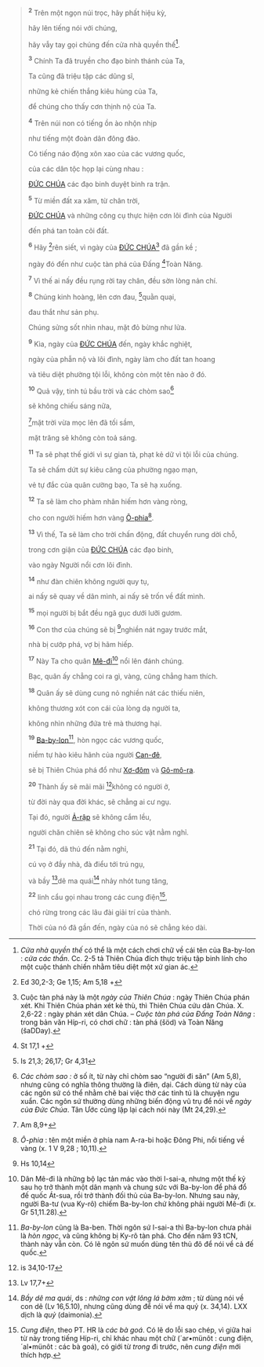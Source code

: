 > <sup><b>2</b></sup> Trên một ngọn núi trọc, hãy phất hiệu kỳ,
>
> hãy lên tiếng nói với chúng,
>
> hãy vẫy tay gọi chúng đến cửa nhà quyền thế[^4-67b010a8-02d0-4d67-9f65-7235af6d959c].
>
> <sup><b>3</b></sup> Chính Ta đã truyền cho đạo binh thánh của Ta,
>
> Ta cũng đã triệu tập các dũng sĩ,
>
> những kẻ chiến thắng kiêu hùng của Ta,
>
> để chúng cho thấy cơn thịnh nộ của Ta.
>
> <sup><b>4</b></sup> Trên núi non có tiếng ồn ào nhộn nhịp
>
> như tiếng một đoàn dân đông đảo.
>
> Có tiếng náo động xôn xao của các vương quốc,
>
> của các dân tộc họp lại cùng nhau :
>
> [ĐỨC CHÚA]() các đạo binh duyệt binh ra trận.
>
> <sup><b>5</b></sup> Từ miền đất xa xăm, từ chân trời,
>
> [ĐỨC CHÚA]() và những công cụ thực hiện cơn lôi đình của Người
>
> đến phá tan toàn cõi đất.
>
> <sup><b>6</b></sup> Hãy [^2@-67b010a8-02d0-4d67-9f65-7235af6d959c]rên siết, vì ngày của [ĐỨC CHÚA]()[^5-67b010a8-02d0-4d67-9f65-7235af6d959c] đã gần kề ;
>
> ngày đó đến như cuộc tàn phá của Đấng [^3@-67b010a8-02d0-4d67-9f65-7235af6d959c]Toàn Năng.
>
> <sup><b>7</b></sup> Vì thế ai nấy đều rụng rời tay chân, đều sờn lòng nản chí.
>
> <sup><b>8</b></sup> Chúng kinh hoàng, lên cơn đau, [^4@-67b010a8-02d0-4d67-9f65-7235af6d959c]quằn quại,
>
> đau thắt như sản phụ.
>
> Chúng sửng sốt nhìn nhau, mặt đỏ bừng như lửa.
>
> <sup><b>9</b></sup> Kìa, ngày của [ĐỨC CHÚA]() đến, ngày khắc nghiệt,
>
> ngày của phẫn nộ và lôi đình, ngày làm cho đất tan hoang
>
> và tiêu diệt phường tội lỗi, không còn một tên nào ở đó.
>
> <sup><b>10</b></sup> Quả vậy, tinh tú bầu trời và các chòm sao[^6-67b010a8-02d0-4d67-9f65-7235af6d959c]
>
> sẽ không chiếu sáng nữa,
>
> [^5@-67b010a8-02d0-4d67-9f65-7235af6d959c]mặt trời vừa mọc lên đã tối sầm,
>
> mặt trăng sẽ không còn toả sáng.
>
> <sup><b>11</b></sup> Ta sẽ phạt thế giới vì sự gian tà, phạt kẻ dữ vì tội lỗi của chúng.
>
> Ta sẽ chấm dứt sự kiêu căng của phường ngạo mạn,
>
> vẻ tự đắc của quân cường bạo, Ta sẽ hạ xuống.
>
> <sup><b>12</b></sup> Ta sẽ làm cho phàm nhân hiếm hơn vàng ròng,
>
> cho con người hiếm hơn vàng [Ô-phia]()[^7-67b010a8-02d0-4d67-9f65-7235af6d959c].
>
> <sup><b>13</b></sup> Vì thế, Ta sẽ làm cho trời chấn động, đất chuyển rung dời chỗ,
>
> trong cơn giận của [ĐỨC CHÚA]() các đạo binh,
>
> vào ngày Người nổi cơn lôi đình.
>
> <sup><b>14</b></sup> như đàn chiên không người quy tụ,
>
> ai nấy sẽ quay về dân mình, ai nấy sẽ trốn về đất mình.
>
> <sup><b>15</b></sup> mọi người bị bắt đều ngã gục dưới lưỡi gươm.
>
> <sup><b>16</b></sup> Con thơ của chúng sẽ bị [^7@-67b010a8-02d0-4d67-9f65-7235af6d959c]nghiền nát ngay trước mắt,
>
> nhà bị cướp phá, vợ bị hãm hiếp.
>
> <sup><b>17</b></sup> Này Ta cho quân [Mê-đi]()[^10-67b010a8-02d0-4d67-9f65-7235af6d959c] nổi lên đánh chúng.
>
> Bạc, quân ấy chẳng coi ra gì, vàng, cũng chẳng ham thích.
>
> <sup><b>18</b></sup> Quân ấy sẽ dùng cung nỏ nghiền nát các thiếu niên,
>
> không thương xót con cái của lòng dạ người ta,
>
> không nhìn những đứa trẻ mà thương hại.
>
> <sup><b>19</b></sup> [Ba-by-lon]()[^11-67b010a8-02d0-4d67-9f65-7235af6d959c], hòn ngọc các vương quốc,
>
> niềm tự hào kiêu hãnh của người [Can-đê](),
>
> sẽ bị Thiên Chúa phá đổ như [Xơ-đôm]() và [Gô-mô-ra]().
>
> <sup><b>20</b></sup> Thành ấy sẽ mãi mãi [^8@-67b010a8-02d0-4d67-9f65-7235af6d959c]không có người ở,
>
> từ đời này qua đời khác, sẽ chẳng ai cư ngụ.
>
> Tại đó, người [Ả-rập]() sẽ không cắm lều,
>
> người chăn chiên sẽ không cho súc vật nằm nghỉ.
>
> <sup><b>21</b></sup> Tại đó, dã thú đến nằm nghỉ,
>
> cú vọ ở đầy nhà, đà điểu tới trú ngụ,
>
> và bầy [^9@-67b010a8-02d0-4d67-9f65-7235af6d959c]dê ma quái[^12-67b010a8-02d0-4d67-9f65-7235af6d959c] nhảy nhót tung tăng,
>
> <sup><b>22</b></sup> linh cẩu gọi nhau trong các cung điện[^13-67b010a8-02d0-4d67-9f65-7235af6d959c],
>
> chó rừng trong các lâu đài giải trí của thành.
>
> Thời của nó đã gần đến, ngày của nó sẽ chẳng kéo dài.

[^4-67b010a8-02d0-4d67-9f65-7235af6d959c]: *Cửa nhà quyền thế* có thể là một cách chơi chữ về cái tên của Ba-by-lon : *cửa các thần*. Cc. 2-5 tả Thiên Chúa đích thực triệu tập binh lính cho một cuộc thánh chiến nhằm tiêu diệt một xứ gian ác.
[^5-67b010a8-02d0-4d67-9f65-7235af6d959c]: Cuộc tàn phá này là một *ngày của Thiên Chúa* : ngày Thiên Chúa phán xét. Khi Thiên Chúa phán xét kẻ thù, thì Thiên Chúa cứu dân Chúa. X. 2,6-22 : ngày phán xét dân Chúa. – *Cuộc tàn phá của Đấng Toàn Năng* : trong bản văn Híp-ri, có chơi chữ : tàn phá (šöd) và Toàn Năng (šaDDay).
[^6-67b010a8-02d0-4d67-9f65-7235af6d959c]: *Các chòm sao :* ở số ít, từ này chỉ chòm sao “người đi săn” (Am 5,8), nhưng cũng có nghĩa thông thường là điên, dại. Cách dùng từ này của các ngôn sứ có thể nhằm chê bai việc thờ các tinh tú là chuyện ngu xuẩn. Các ngôn sứ thường dùng những biến động vũ trụ để nói về *ngày của Đức Chúa*. Tân Ước cũng lặp lại cách nói này (Mt 24,29).
[^7-67b010a8-02d0-4d67-9f65-7235af6d959c]: *Ô-phia* : tên một miền ở phía nam A-ra-bi hoặc Đông Phi, nổi tiếng về vàng (x. 1 V 9,28 ; 10,11).
[^10-67b010a8-02d0-4d67-9f65-7235af6d959c]: Dân Mê-đi là những bộ lạc tản mác vào thời I-sai-a, nhưng một thế kỷ sau họ trở thành một dân mạnh và chung sức với Ba-by-lon để phá đổ đế quốc Át-sua, rồi trở thành đối thủ của Ba-by-lon. Nhưng sau này, người Ba-tư (vua Ky-rô) chiếm Ba-by-lon chứ không phải người Mê-đi (x. Gr 51,11.28).
[^11-67b010a8-02d0-4d67-9f65-7235af6d959c]: *Ba-by-lon* cũng là Ba-ben. Thời ngôn sứ I-sai-a thì Ba-by-lon chưa phải là *hòn ngọc*, và cũng không bị Ky-rô tàn phá. Cho đến năm 93 tCN, thành này vẫn còn. Có lẽ ngôn sứ muốn dùng tên thủ đô để nói về cả đế quốc.
[^12-67b010a8-02d0-4d67-9f65-7235af6d959c]: *Bầy dê ma quái*, ds : *những con vật lông lá bờm xờm* ; từ dùng nói về con dê (Lv 16,5.10), nhưng cũng dùng để nói về ma quỷ (x. 34,14). LXX dịch là *quỷ* (daimonia).
[^13-67b010a8-02d0-4d67-9f65-7235af6d959c]: *Cung điện*, theo PT. HR là *các bà goá*. Có lẽ do lỗi sao chép, vì giữa hai từ này trong tiếng Híp-ri, chỉ khác nhau một chữ (´ar•münôt : cung điện, ´al•münôt : các bà goá), có giới từ *trong* đi trước, nên *cung điện* mới thích hợp.
[^2@-67b010a8-02d0-4d67-9f65-7235af6d959c]: Ed 30,2-3; Ge 1,15; Am 5,18 +
[^3@-67b010a8-02d0-4d67-9f65-7235af6d959c]: St 17,1 +
[^4@-67b010a8-02d0-4d67-9f65-7235af6d959c]: Is 21,3; 26,17; Gr 4,31
[^5@-67b010a8-02d0-4d67-9f65-7235af6d959c]: Am 8,9+
[^7@-67b010a8-02d0-4d67-9f65-7235af6d959c]: Hs 10,14
[^8@-67b010a8-02d0-4d67-9f65-7235af6d959c]: is 34,10-17
[^9@-67b010a8-02d0-4d67-9f65-7235af6d959c]: Lv 17,7+
